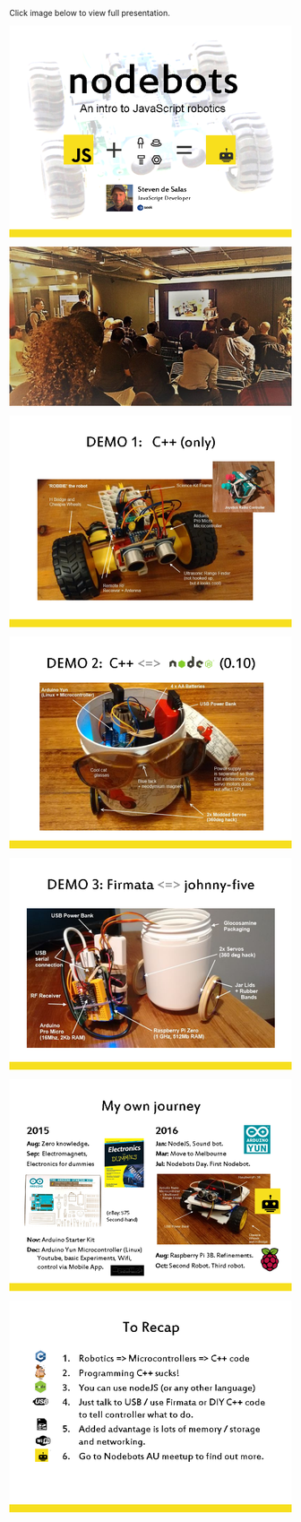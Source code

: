 Click image below to view full presentation.

[![Slide2.PNG](slides/Slide2.PNG)](https://www.slideshare.net/StevenDeSalas/nodebots-presentation-seekjobs)

![nodejsmeetup.jpg](nodejsmeetup.jpg)

![Slide64.PNG](slides/Slide64.PNG)

![Slide65.PNG](slides/Slide65.PNG)

![Slide66.PNG](slides/Slide66.PNG)

![Slide69.PNG](slides/Slide69.PNG)

![Slide77.PNG](slides/Slide77.PNG)
